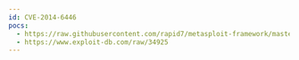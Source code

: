 ```yaml
---
id: CVE-2014-6446
pocs:
  - https://raw.githubusercontent.com/rapid7/metasploit-framework/master/modules/exploits/unix/webapp/wp_infusionsoft_upload.rb
  - https://www.exploit-db.com/raw/34925
---
```

